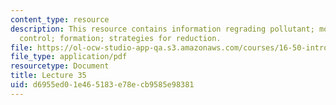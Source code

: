 ```yaml
---
content_type: resource
description: This resource contains information regrading pollutant; motivations for
  control; formation; strategies for reduction.
file: https://ol-ocw-studio-app-qa.s3.amazonaws.com/courses/16-50-introduction-to-propulsion-systems-spring-2012/d6955ed01e465183e78ecb9585e98381_MIT16_50S12_lec35.pdf
file_type: application/pdf
resourcetype: Document
title: Lecture 35
uid: d6955ed0-1e46-5183-e78e-cb9585e98381
---
```


